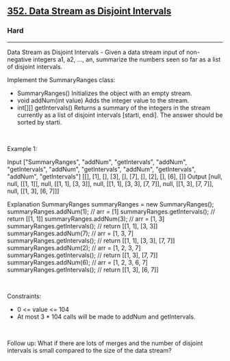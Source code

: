 <h2><a href="https://leetcode.com/problems/data-stream-as-disjoint-intervals/">352. Data Stream as Disjoint Intervals</a></h2><h3>Hard</h3><hr>Data Stream as Disjoint Intervals - Given a data stream input of non-negative integers a1, a2, ..., an, summarize the numbers seen so far as a list of disjoint intervals.

Implement the SummaryRanges class:

 * SummaryRanges() Initializes the object with an empty stream.
 * void addNum(int value) Adds the integer value to the stream.
 * int[][] getIntervals() Returns a summary of the integers in the stream currently as a list of disjoint intervals [starti, endi]. The answer should be sorted by starti.

 

Example 1:


Input
["SummaryRanges", "addNum", "getIntervals", "addNum", "getIntervals", "addNum", "getIntervals", "addNum", "getIntervals", "addNum", "getIntervals"]
[[], [1], [], [3], [], [7], [], [2], [], [6], []]
Output
[null, null, [[1, 1]], null, [[1, 1], [3, 3]], null, [[1, 1], [3, 3], [7, 7]], null, [[1, 3], [7, 7]], null, [[1, 3], [6, 7]]]

Explanation
SummaryRanges summaryRanges = new SummaryRanges();
summaryRanges.addNum(1);      // arr = [1]
summaryRanges.getIntervals(); // return [[1, 1]]
summaryRanges.addNum(3);      // arr = [1, 3]
summaryRanges.getIntervals(); // return [[1, 1], [3, 3]]
summaryRanges.addNum(7);      // arr = [1, 3, 7]
summaryRanges.getIntervals(); // return [[1, 1], [3, 3], [7, 7]]
summaryRanges.addNum(2);      // arr = [1, 2, 3, 7]
summaryRanges.getIntervals(); // return [[1, 3], [7, 7]]
summaryRanges.addNum(6);      // arr = [1, 2, 3, 6, 7]
summaryRanges.getIntervals(); // return [[1, 3], [6, 7]]


 

Constraints:

 * 0 <= value <= 104
 * At most 3 * 104 calls will be made to addNum and getIntervals.

 

Follow up: What if there are lots of merges and the number of disjoint intervals is small compared to the size of the data stream?